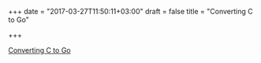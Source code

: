 +++
date = "2017-03-27T11:50:11+03:00"
draft = false
title = "Converting C to Go"

+++

<p><a href="https://elliot.land/post/converting-c-to-go">Converting C to Go</a></p>